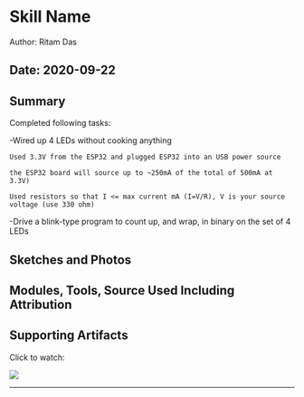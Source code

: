 #  Skill Name

Author: Ritam Das

Date: 2020-09-22
-----

## Summary

Completed following tasks:

-Wired up 4 LEDs without cooking anything

    Used 3.3V from the ESP32 and plugged ESP32 into an USB power source
  
    the ESP32 board will source up to ~250mA of the total of 500mA at 3.3V)
  
    Used resistors so that I <= max current mA (I=V/R), V is your source voltage (use 330 ohm)
  
-Drive a blink-type program to count up, and wrap, in binary on the set of 4 LEDs

## Sketches and Photos


## Modules, Tools, Source Used Including Attribution


## Supporting Artifacts
Click to watch:

[![](http://img.youtube.com/vi/MQXukO9phZ0/0.jpg)](http://www.youtube.com/watch?v=MQXukO9phZ0 "")

-----

